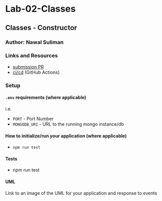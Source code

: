 # Lab-02-Classes

## Classes - Constructor 

### Author: Nawal Suliman 

### Links and Resources
- [submission PR](http://xyz.com)
- [ci/cd](http://xyz.com) (GitHub Actions)

### Setup
#### `.env` requirements (where applicable)
i.e.
- `PORT` - Port Number
- `MONGODB_URI` - URL to the running mongo instance/db

#### How to initialize/run your application (where applicable)
- `npm run test`

#### Tests
- npm run test 

#### UML
Link to an image of the UML for your application and response to events